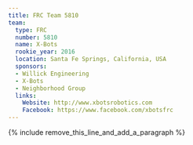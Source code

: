 ```yaml
---
title: FRC Team 5810
team:
  type: FRC
  number: 5810
  name: X-Bots
  rookie_year: 2016
  location: Santa Fe Springs, California, USA
  sponsors:
  - Willick Engineering
  - X-Bots
  - Neighborhood Group
  links:
    Website: http://www.xbotsrobotics.com
    Facebook: https://www.facebook.com/xbotsfrc
---
```


{% include remove_this_line_and_add_a_paragraph %}